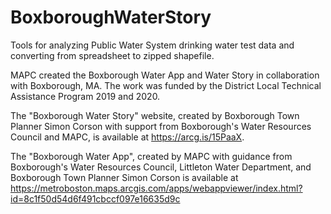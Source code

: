 # BoxboroughWaterStory
Tools for analyzing Public Water System drinking water test data and converting from spreadsheet to zipped shapefile.

MAPC created the Boxborough Water App and Water Story in collaboration with Boxborough, MA. The work was funded by the District Local Technical Assistance Program 2019 and 2020. 

The "Boxborough Water Story" website, created by Boxborough Town Planner Simon Corson with support from Boxborough's Water Resources Council and MAPC, is available at https://arcg.is/15PaaX.

The "Boxborough Water App", created by MAPC with guidance from Boxborough's Water Resources Council, Littleton Water Department, and Boxborough Town Planner Simon Corson is available at https://metroboston.maps.arcgis.com/apps/webappviewer/index.html?id=8c1f50d54d6f491cbccf097e16635d9c
